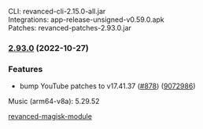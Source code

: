 CLI: revanced-cli-2.15.0-all.jar  
Integrations: app-release-unsigned-v0.59.0.apk  
Patches: revanced-patches-2.93.0.jar  

### [2.93.0](https://github.com/revanced/revanced-patches/compare/v2.92.3...v2.93.0) (2022-10-27)
### Features
* bump YouTube patches to v17.41.37 ([#878](https://github.com/revanced/revanced-patches/issues/878)) ([9072986](https://github.com/revanced/revanced-patches/commit/9072986f99e624386ff51c7eeb1d65158bd9249a))

  
Music (arm64-v8a): 5.29.52  

[revanced-magisk-module](https://github.com/j-hc/revanced-magisk-module)  
